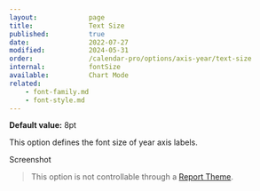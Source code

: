 ```yaml
---
layout:             page
title:              Text Size
published:          true
date:               2022-07-27
modified:           2024-05-31
order:              /calendar-pro/options/axis-year/text-size
internal:           fontSize
available:          Chart Mode
related:
    - font-family.md
    - font-style.md
---
```

**Default value:** 8pt

This option defines the font size of year axis labels.  

<todo>Screenshot</todo>

> This option is not controllable through a [Report Theme](../../features/themes.md).